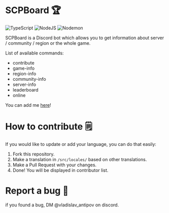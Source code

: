 # SCPBoard 🏆
![TypeScript](https://img.shields.io/badge/typescript-%23007ACC.svg?style=for-the-badge&logo=typescript&logoColor=white)
![NodeJS](https://img.shields.io/badge/node.js-6DA55F?style=for-the-badge&logo=node.js&logoColor=white)
![Nodemon](https://img.shields.io/badge/NODEMON-%23323330.svg?style=for-the-badge&logo=nodemon&logoColor=%BBDEAD)

SCPBoard is a Discord bot which allows you to get information about server / community / region or the whole game.

List of available commands:
* contribute
* game-info
* region-info
* community-info
* server-info
* leaderboard
* online

You can add me [here](https://discord.com/api/oauth2/authorize?client_id=1131893000298045560&permissions=0&scope=bot%20applications.commands)!
# How to contribute 🗒️
If you would like to update or add your language, you can do that easily:
1. Fork this repository.
2. Make a translation in `/src/locales/` based on other translations.
3. Make a Pull Request with your changes.
4. Done! You will be displayed in contributor list.
# Report a bug 🔨
if you found a bug, DM @vladislav_antipov on discord.
